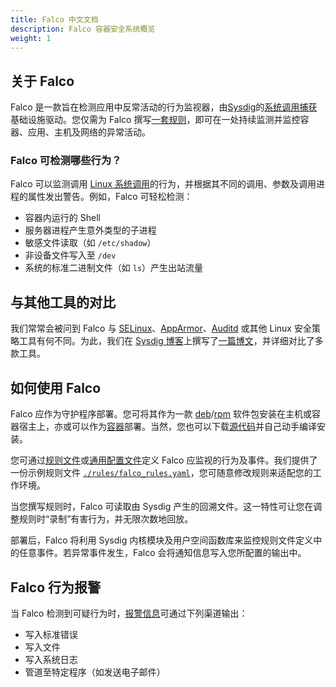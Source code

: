 ```yaml
---
title: Falco 中文文档
description: Falco 容器安全系统概览
weight: 1
---
```


## 关于 Falco

Falco 是一款旨在检测应用中反常活动的行为监视器，由[Sysdig](https://github.com/draios/sysdig)的[系统调用捕获](https://sysdig.com/blog/fascinating-world-linux-system-calls/)基础设施驱动。您仅需为 Falco 撰写[一套规则](/docs/rules)，即可在一处持续监测并监控容器、应用、主机及网络的异常活动。

### Falco 可检测哪些行为？

Falco 可以监测调用 [Linux 系统调用](http://man7.org/linux/man-pages/man2/syscalls.2.html)的行为，并根据其不同的调用、参数及调用进程的属性发出警告。例如，Falco 可轻松检测：

* 容器内运行的 Shell
* 服务器进程产生意外类型的子进程
* 敏感文件读取（如 `/etc/shadow`）
* 非设备文件写入至 `/dev`
* 系统的标准二进制文件（如 `ls`）产生出站流量

## 与其他工具的对比

我们常常会被问到 Falco 与 [SELinux](https://en.wikipedia.org/wiki/Security-Enhanced_Linux)、[AppArmor](https://wiki.ubuntu.com/AppArmor)、[Auditd](https://linux.die.net/man/8/auditd) 或其他 Linux 安全策略工具有何不同。为此，我们在 [Sysdig 博客](https://sysdig.com/blog)上撰写了[一篇博文](https://sysdig.com/blog/selinux-seccomp-falco-technical-discussion/)，并详细对比了多款工具。

## 如何使用 Falco

Falco 应作为守护程序部署。您可将其作为一款 [deb](/docs/installation#debian)/[rpm](/docs/installation#centos-rhel) 软件包安装在主机或容器宿主上，亦或可以作为[容器](/docs/running#docker)部署。当然，您也可以下载[源代码](/docs/source)并自己动手编译安装。

您可通过[规则文件](/docs/rules)或[通用配置文件](/docs/configuration)定义 Falco 应监视的行为及事件。我们提供了一份示例规则文件 [`./rules/falco_rules.yaml`](https://github.com/falcosecurity/falco/blob/master/rules/falco_rules.yaml)，您可随意修改规则来适配您的工作环境。

当您撰写规则时，Falco 可读取由 Sysdig 产生的回溯文件。这一特性可让您在调整规则时“录制”有害行为，并无限次数地回放。

部署后，Falco 将利用 Sysdig 内核模块及用户空间函数库来监控规则文件定义中的任意事件。若异常事件发生，Falco 会将通知信息写入您所配置的输出中。

## Falco 行为报警

当 Falco 检测到可疑行为时，[报警信息](/docs/alerts)可通过下列渠道输出：

* 写入标准错误
* 写入文件
* 写入系统日志
* 管道至特定程序（如发送电子邮件）
